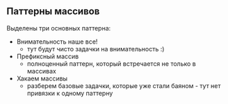 ## Паттерны массивов

Выделены три основных паттерна:

- Внимательность наше все!
    - тут будут чисто задачки на внимательность :)
- Префиксный массив
    - полноценный паттерн, который встречается не только в массивах
- Хакаем массивы
    - разберем базовые задачки, которые уже стали баяном - тут нет привязки к одному паттерну
